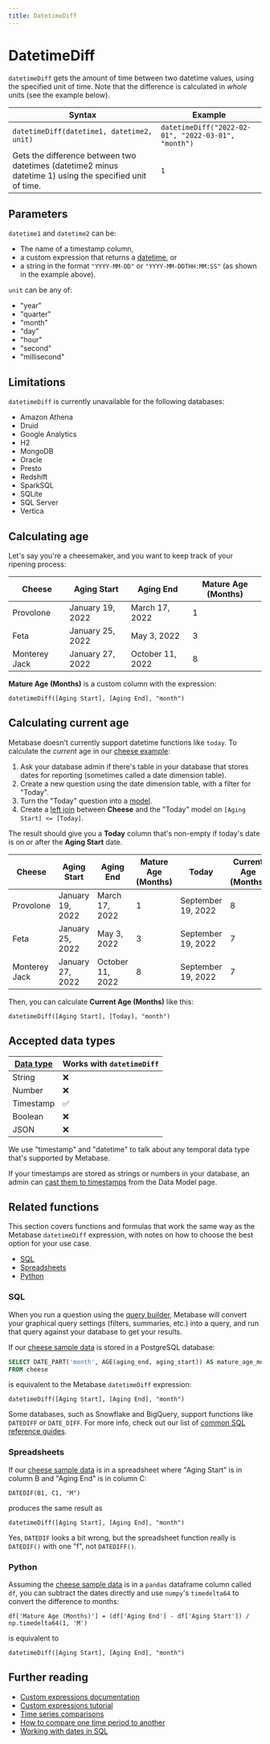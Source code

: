 ```yaml
---
title: DatetimeDiff
---
```


# DatetimeDiff

`datetimeDiff` gets the amount of time between two datetime values, using the specified unit of time. Note that the difference is calculated in _whole_ units (see the example below).

| Syntax                                                                                                   | Example                                             |
| -------------------------------------------------------------------------------------------------------- | --------------------------------------------------- |
| `datetimeDiff(datetime1, datetime2, unit)`                                                               | `datetimeDiff("2022-02-01", "2022-03-01", "month")` |
| Gets the difference between two datetimes (datetime2 minus datetime 1) using the specified unit of time. | `1`                                                 |

## Parameters

`datetime1` and `datetime2` can be:

- The name of a timestamp column,
- a custom expression that returns a [datetime](#accepted-data-types), or
- a string in the format `"YYYY-MM-DD"` or `"YYYY-MM-DDTHH:MM:SS"` (as shown in the example above).

`unit` can be any of:

- "year"
- "quarter"
- "month"
- "day"
- "hour"
- "second"
- "millisecond"

## Limitations

`datetimeDiff` is currently unavailable for the following databases:

- Amazon Athena
- Druid
- Google Analytics
- H2
- MongoDB
- Oracle
- Presto
- Redshift
- SparkSQL
- SQLite
- SQL Server
- Vertica

## Calculating age

Let's say you're a cheesemaker, and you want to keep track of your ripening process:

| Cheese        | Aging Start      | Aging End        | Mature Age (Months) |
| ------------- | ---------------- | ---------------- | ------------------- |
| Provolone     | January 19, 2022 | March 17, 2022   | 1                   |
| Feta          | January 25, 2022 | May 3, 2022      | 3                   |
| Monterey Jack | January 27, 2022 | October 11, 2022 | 8                   |

**Mature Age (Months)** is a custom column with the expression:

```
datetimeDiff([Aging Start], [Aging End], "month")
```

## Calculating current age

Metabase doesn't currently support datetime functions like `today`. To calculate the _current_ age in our [cheese example](#calculating-age):

1. Ask your database admin if there's table in your database that stores dates for reporting (sometimes called a date dimension table).
2. Create a new question using the date dimension table, with a filter for "Today".
3. Turn the "Today" question into a [model](../../../data-modeling/models.md).
4. Create a [left join](../../query-builder/join.md) between **Cheese** and the "Today" model on `[Aging Start] <= [Today]`.

The result should give you a **Today** column that's non-empty if today's date is on or after the **Aging Start** date.

| Cheese        | Aging Start      | Aging End        | Mature Age (Months) | Today              | Current Age (Months) |
| ------------- | ---------------- | ---------------- | ------------------- | ------------------ | -------------------- |
| Provolone     | January 19, 2022 | March 17, 2022   | 1                   | September 19, 2022 | 8                    |
| Feta          | January 25, 2022 | May 3, 2022      | 3                   | September 19, 2022 | 7                    |
| Monterey Jack | January 27, 2022 | October 11, 2022 | 8                   | September 19, 2022 | 7                    |

Then, you can calculate **Current Age (Months)** like this:

```
datetimeDiff([Aging Start], [Today], "month")
```

## Accepted data types

| [Data type](https://www.metabase.com/learn/databases/data-types-overview#examples-of-data-types) | Works with `datetimeDiff` |
| ------------------------------------------------------------------------------------------------ | ------------------------- |
| String                                                                                           | ❌                        |
| Number                                                                                           | ❌                        |
| Timestamp                                                                                        | ✅                        |
| Boolean                                                                                          | ❌                        |
| JSON                                                                                             | ❌                        |

We use "timestamp" and "datetime" to talk about any temporal data type that's supported by Metabase.

If your timestamps are stored as strings or numbers in your database, an admin can [cast them to timestamps](../../../data-modeling/metadata-editing.md#casting-to-a-specific-data-type) from the Data Model page.

## Related functions

This section covers functions and formulas that work the same way as the Metabase `datetimeDiff` expression, with notes on how to choose the best option for your use case.

- [SQL](#sql)
- [Spreadsheets](#spreadsheets)
- [Python](#python)

### SQL

When you run a question using the [query builder](https://www.metabase.com/glossary/query_builder), Metabase will convert your graphical query settings (filters, summaries, etc.) into a query, and run that query against your database to get your results.

If our [cheese sample data](#calculating-age) is stored in a PostgreSQL database:

```sql
SELECT DATE_PART('month', AGE(aging_end, aging_start)) AS mature_age_months
FROM cheese
```

is equivalent to the Metabase `datetimeDiff` expression:

```
datetimeDiff([Aging Start], [Aging End], "month")
```

Some databases, such as Snowflake and BigQuery, support functions like `DATEDIFF` or `DATE_DIFF`. For more info, check out our list of [common SQL reference guides](https://www.metabase.com/learn/debugging-sql/sql-syntax#common-sql-reference-guides).

### Spreadsheets

If our [cheese sample data](#calculating-age) is in a spreadsheet where "Aging Start" is in column B and "Aging End" is in column C:

```
DATEDIF(B1, C1, "M")
```

produces the same result as

```
datetimeDiff([Aging Start], [Aging End], "month")
```

Yes, `DATEDIF` looks a bit wrong, but the spreadsheet function really is `DATEDIF()` with one "f", not `DATEDIFF()`.

### Python

Assuming the [cheese sample data](#calculating-age) is in a `pandas` dataframe column called `df`, you can subtract the dates directly and use `numpy`'s `timedelta64` to convert the difference to months:

```
df['Mature Age (Months)'] = (df['Aging End'] - df['Aging Start']) / np.timedelta64(1, 'M')
```

is equivalent to

```
datetimeDiff([Aging Start], [Aging End], "month")
```

## Further reading

- [Custom expressions documentation](../expressions.md)
- [Custom expressions tutorial](https://www.metabase.com/learn/questions/custom-expressions)
- [Time series comparisons](https://www.metabase.com/learn/questions/time-series-comparisons)
- [How to compare one time period to another](https://www.metabase.com/learn/dashboards/compare-times)
- [Working with dates in SQL](https://www.metabase.com/learn/sql-questions/dates-in-sql)
